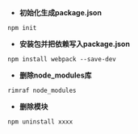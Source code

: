 - **初始化生成package.json**

`npm init`

- **安装包并把依赖写入package.json**

`npm install webpack --save-dev`

- **删除node_modules库**

`rimraf node_modules`

- **删除模块**

`npm uninstall xxxx`
